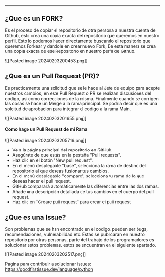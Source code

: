 
----
## ¿Que es un FORK?

Es el proceso de copiar el repositorio de otra persona a nuestra cuenta de Github, esto crea una copia exacta del repositorio que queremos en nuestro perfil. Esto lo podemos hacer directamente buscando el repositorio que queremos Forkear y dandole en crear nuevo Fork, De esta manera se crea una copia exacta de ese Repositorio en nuestro perfil de Github.

![[Pasted image 20240203200453.png]]

## ¿Que es un Pull Request (PR)?
Es practicamente una solicitud que se le hace al Jefe de equipo para acepte nuestros cambios, en este Pull Request o PR se realizan discusiones del codigo, asi como correcciones de la misma. Finalmente cuando se corrigen las cosas se hace un Merge a la rama principal. Se podria decir que es una solcitud de aprobacion para integrar el codigo a la rama Main.


![[Pasted image 20240203201655.png]]

#### **Como hago un Pull Request de mi Rama**

![[Pasted image 20240203205716.png]]
	
- Ve a la página principal del repositorio en GitHub.
-  Asegúrate de que estás en la pestaña "Pull requests".
-  Haz clic en el botón "New pull request".
-  En el menú desplegable "base", selecciona la rama de destino del repositorio al que deseas fusionar tus cambios.
- En el menú desplegable "compare", selecciona tu rama de la que deseas hacer el pull request.
- GitHub comparará automáticamente las diferencias entre las dos ramas.
- Añade una descripción detallada de tus cambios en el cuerpo del pull request.
-  Haz clic en "Create pull request" para crear el pull request

## ¿Que es una Issue?
Son problemas que se han encontrado en el codigo, pueden ser bugs, recomendaciones, vulnerabilidad etc. Estas se publicaran en nuestro repositorio por otras personas, parte del trabajo de los programadores es solucionar estos problemas.  estos se encuentran en el siguiente apartado. 

![[Pasted image 20240203202517.png]]


Pagina para contribuir a solucionar issues: https://goodfirstissue.dev/language/python
